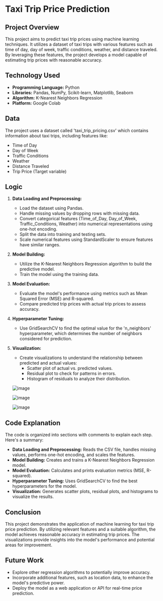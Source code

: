 # Taxi Trip Price Prediction

## Project Overview

This project aims to predict taxi trip prices using machine learning techniques. It utilizes a dataset of taxi trips with various features such as time of day, day of week, traffic conditions, weather, and distance traveled. By leveraging these features, the project develops a model capable of estimating trip prices with reasonable accuracy.

## Technology Used

- **Programming Language:** Python
- **Libraries:** Pandas, NumPy, Scikit-learn, Matplotlib, Seaborn
- **Algorithm:** K-Nearest Neighbors Regression
- **Platform:** Google Colab

## Data

The project uses a dataset called 'taxi_trip_pricing.csv' which contains information about taxi trips, including features like:

- Time of Day
- Day of Week
- Traffic Conditions
- Weather
- Distance Traveled
- Trip Price (Target variable)

## Logic

1. **Data Loading and Preprocessing:**
   - Load the dataset using Pandas.
   - Handle missing values by dropping rows with missing data.
   - Convert categorical features (Time_of_Day, Day_of_Week, Traffic_Conditions, Weather) into numerical representations using one-hot encoding.
   - Split the data into training and testing sets.
   - Scale numerical features using StandardScaler to ensure features have similar ranges.

2. **Model Building:**
   - Utilize the K-Nearest Neighbors Regression algorithm to build the predictive model.
   - Train the model using the training data.

3. **Model Evaluation:**
   - Evaluate the model's performance using metrics such as Mean Squared Error (MSE) and R-squared.
   - Compare predicted trip prices with actual trip prices to assess accuracy.

4. **Hyperparameter Tuning:**
   - Use GridSearchCV to find the optimal value for the 'n_neighbors' hyperparameter, which determines the number of neighbors considered for prediction.

5. **Visualization:**
   - Create visualizations to understand the relationship between predicted and actual values:
     - Scatter plot of actual vs. predicted values.
     - Residual plot to check for patterns in errors.
     - Histogram of residuals to analyze their distribution.
    
    ![image](https://github.com/user-attachments/assets/1e35f905-1f49-4430-944b-189cd9142995)

   ![image](https://github.com/user-attachments/assets/51906713-a267-4019-b5a4-8cb633bee6c1)

   ![image](https://github.com/user-attachments/assets/5f3c841d-7cf5-47b3-8996-b8fb909cca4d)




## Code Explanation

The code is organized into sections with comments to explain each step. Here's a summary:

- **Data Loading and Preprocessing:** Reads the CSV file, handles missing values, performs one-hot encoding, and scales the features.
- **Model Building:** Creates and trains a K-Nearest Neighbors Regression model.
- **Model Evaluation:** Calculates and prints evaluation metrics (MSE, R-squared).
- **Hyperparameter Tuning:** Uses GridSearchCV to find the best hyperparameters for the model.
- **Visualization:** Generates scatter plots, residual plots, and histograms to visualize the results.

## Conclusion

This project demonstrates the application of machine learning for taxi trip price prediction. By utilizing relevant features and a suitable algorithm, the model achieves reasonable accuracy in estimating trip prices. The visualizations provide insights into the model's performance and potential areas for improvement.

## Future Work

- Explore other regression algorithms to potentially improve accuracy.
- Incorporate additional features, such as location data, to enhance the model's predictive power.
- Deploy the model as a web application or API for real-time price prediction.
